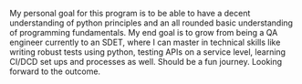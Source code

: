 My personal goal for this program is to be able to have a decent understanding of python principles and an all rounded basic understanding of programming fundamentals. My end goal is to grow from being a QA engineer currently to an SDET, where I can master in technical skills like writing robust tests using python, testing APIs on a service level, learning CI/DCD set ups and processes as well.
Should be a fun journey. Looking forward to the outcome.





